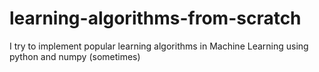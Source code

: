 # learning-algorithms-from-scratch
I try to implement popular learning algorithms in Machine Learning using python and numpy (sometimes)
